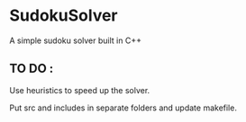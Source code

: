# SudokuSolver
A simple sudoku solver built in C++

## TO DO :
Use heuristics to speed up the solver.

Put src and includes in separate folders and update makefile.
